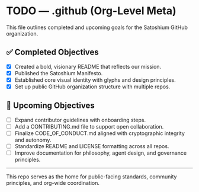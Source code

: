 # TODO — .github (Org-Level Meta)

This file outlines completed and upcoming goals for the Satoshium GitHub organization.

## ✅ Completed Objectives

- [x] Created a bold, visionary README that reflects our mission.
- [x] Published the Satoshium Manifesto.
- [x] Established core visual identity with glyphs and design principles.
- [x] Set up public GitHub organization structure with multiple repos.

## 🚧 Upcoming Objectives

- [ ] Expand contributor guidelines with onboarding steps.
- [ ] Add a CONTRIBUTING.md file to support open collaboration.
- [ ] Finalize CODE_OF_CONDUCT.md aligned with cryptographic integrity and autonomy.
- [ ] Standardize README and LICENSE formatting across all repos.
- [ ] Improve documentation for philosophy, agent design, and governance principles.

---

This repo serves as the home for public-facing standards, community principles, and org-wide coordination.
